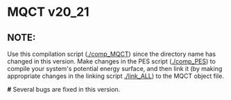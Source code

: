 # MQCT v20_21

## NOTE: 
Use this compilation script ([./comp_MQCT](./comp_MQCT)) since the directory name has changed in this version. Make changes in the PES script ([./comp_PES](./comp_PES)) to compile your system's potential energy surface, and then link it (by making appropriate changes in the linking script [./link_ALL](./link_ALL)) to the MQCT object file.

**#** Several bugs are fixed in this version.
